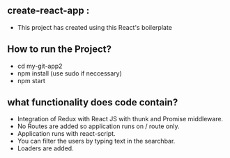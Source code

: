 
## create-react-app : 
- This project has created using this React's boilerplate

## How to run the Project?
- cd my-git-app2
- npm install (use sudo if neccessary)
- npm start

## what functionality does code contain?

- Integration of Redux with React JS with thunk and Promise middleware.
- No Routes are added so application runs on / route only.
- Application runs with react-script.
- You can filter the users by typing text in the searchbar.
- Loaders are added.
